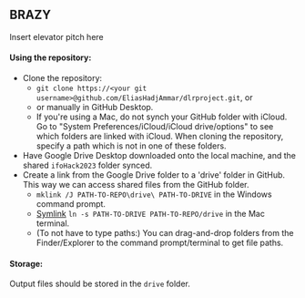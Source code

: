 ## BRAZY

Insert elevator pitch here

#### Using the repository:
 - Clone the repository:
    - `git clone https://<your git username>@github.com/EliasHadjAmmar/dlrproject.git`, or
    - or manually in GitHub Desktop.
    - If you're using a Mac, do not synch your GitHub folder with iCloud. Go to "System Preferences/iCloud/iCloud drive/options" to see which folders are linked with iCloud. When cloning the repository, specify a path which is not in one of these folders.
 - Have Google Drive Desktop downloaded onto the local machine, and the shared `ifoHack2023` folder synced.
 - Create a link from the Google Drive folder to a 'drive' folder in GitHub. This way we can access shared files from the GitHub folder.
    - `mklink /J PATH-TO-REPO\drive\ PATH-TO-DRIVE` in the Windows command prompt.
    - [Symlink](https://www.howtogeek.com/297721/how-to-create-and-use-symbolic-links-aka-symlinks-on-a-mac/) `ln -s PATH-TO-DRIVE PATH-TO-REPO/drive` in the Mac terminal.
    - (To not have to type paths:) You can drag-and-drop folders from the Finder/Explorer to the command prompt/terminal to get file paths.
 
 #### Storage:
 Output files should be stored in the `drive` folder.
